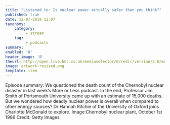 ```yaml
---
title: "Listened to: Is nuclear power actually safer than you think?"
published: true
date: 12-07-2019 12:07
taxonomy:
    category:
         - stream
    tag:
         - podcasts
summary:
enabled: '0'
header_image: '0'
theurl: http://open.live.bbc.co.uk/mediaselector/6/redir/version/2.0/mediaset/audio-nondrm-download/proto/http/vpid/p07fgfl5.mp3
image: artwork-resized.png
template: item
---
```

 
Episode summary: We questioned the death count of the Chernobyl nuclear disaster in last week’s More or Less podcast. In the end, Professor Jim Smith of Portsmouth University came up with an estimate of 15,000 deaths. But we wondered how deadly nuclear power is overall when compared to other energy sources? Dr Hannah Ritchie of the University of Oxford joins Charlotte McDonald to explore. Image:Chernobyl nuclear plant, October 1st 1986 Credit: Getty Images

